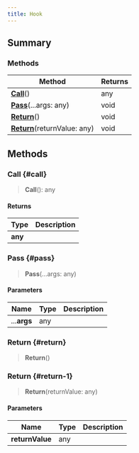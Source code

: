 ```yaml
---
title: Hook
---
```


## Summary

### Methods

| Method | Returns |
| ------ | ------- |
| **[Call](#call)**() | any |
| **[Pass](#pass)**(...args: any) | void |
| **[Return](#return)**() | void |
| **[Return](#return-1)**(returnValue: any) | void |

## Methods

### Call {#call}

> **Call**(): any

#### Returns

| Type | Description |
| ---- | ----------- |
| **any** |  |

### Pass {#pass}

> **Pass**(...args: any)

#### Parameters

| Name | Type | Description |
| ---- | ---- | ----------- |
| ...**args** | any |  |

### Return {#return}

> **Return**()

### Return {#return-1}

> **Return**(returnValue: any)

#### Parameters

| Name | Type | Description |
| ---- | ---- | ----------- |
| **returnValue** | any |  |

